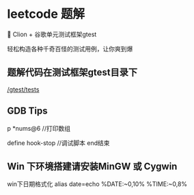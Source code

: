 # leetcode 题解

:blowfish: Clion + 谷歌单元测试框架gtest 

轻松构造各种千奇百怪的测试用例，让你爽到爆

## 题解代码在测试框架gtest目录下
[/gtest/tests](https://github.com/v4if/leetcode/tree/master/gtest/tests)

## GDB Tips
p *nums@6 //打印数组

define hook-stop //调试脚本 end结束

## Win 下环境搭建请安装MinGW 或 Cygwin
win下日期格式化
alias  date=echo %DATE:~0,10% %TIME:~0,8%
